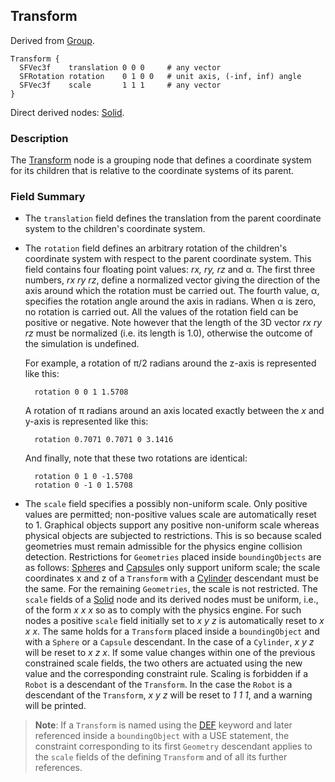 ## Transform

Derived from [Group](group.md).

```
Transform {
  SFVec3f    translation 0 0 0     # any vector
  SFRotation rotation    0 1 0 0   # unit axis, (-inf, inf) angle
  SFVec3f    scale       1 1 1     # any vector
}
```

Direct derived nodes: [Solid](solid.md).

### Description

The [Transform](#transform) node is a grouping node that defines a coordinate system for its children that is relative to the coordinate systems of its parent.

### Field Summary

- The `translation` field defines the translation from the parent coordinate system to the children's coordinate system.

- The `rotation` field defines an arbitrary rotation of the children's coordinate system with respect to the parent coordinate system.
This field contains four floating point values: *rx, ry, rz* and α.
The first three numbers, *rx ry rz*, define a normalized vector giving the direction of the axis around which the rotation must be carried out.
The fourth value, α, specifies the rotation angle around the axis in radians.
When α is zero, no rotation is carried out.
All the values of the rotation field can be positive or negative.
Note however that the length of the 3D vector *rx ry rz* must be normalized (i.e. its length is 1.0), otherwise the outcome of the simulation is undefined.

    For example, a rotation of &pi;/2 radians around the z-axis is represented like
    this:

        rotation 0 0 1 1.5708

    A rotation of &pi; radians around an axis located exactly between the *x* and
    y-axis is represented like this:

        rotation 0.7071 0.7071 0 3.1416

    And finally, note that these two rotations are identical:

        rotation 0 1 0 -1.5708
        rotation 0 -1 0 1.5708

- The `scale` field specifies a possibly non-uniform scale.
Only positive values are permitted; non-positive values scale are automatically reset to 1.
Graphical objects support any positive non-uniform scale whereas physical objects are subjected to restrictions.
This is so because scaled geometries must remain admissible for the physics engine collision detection.
Restrictions for `Geometries` placed inside `boundingObjects` are as follows: [Sphere](sphere.md)s and [Capsule](capsule.md)s only support uniform scale; the scale coordinates x and z of a `Transform` with a [Cylinder](cylinder.md) descendant must be the same.
For the remaining `Geometries`, the scale is not restricted.
The `scale` fields of a [Solid](solid.md) node and its derived nodes must be uniform, i.e., of the form *x x x* so as to comply with the physics engine.
For such nodes a positive `scale` field initially set to *x y z* is automatically reset to *x x x*.
The same holds for a `Transform` placed inside a `boundingObject` and with a `Sphere` or a `Capsule` descendant.
In the case of a `Cylinder`, *x y z* will be reset to *x z x*.
If some value changes within one of the previous constrained scale fields, the two others are actuated using the new value and the corresponding constraint rule.
Scaling is forbidden if a `Robot` is a descendant of the `Transform`.
In the case the `Robot` is a descendant of the `Transform`, *x y z* will be reset to *1 1 1*, and a warning will be printed.

> **Note**: If a `Transform` is named using the [DEF](def-and-use.md) keyword and later referenced inside a `boundingObject` with a USE statement, the constraint corresponding to its first `Geometry` descendant applies to the `scale` fields of the defining `Transform` and of all its further references.
